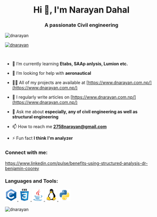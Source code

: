 <h1 align="center">Hi 👋, I'm Narayan Dahal</h1>
<h3 align="center">A passionate Civil engineering</h3>

<p align="left"> <img src="https://komarev.com/ghpvc/?username=dnarayan&label=Profile%20views&color=0e75b6&style=flat" alt="dnarayan" /> </p>

<p align="left"> <a href="https://github.com/ryo-ma/github-profile-trophy"><img src="https://github-profile-trophy.vercel.app/?username=dnarayan" alt="dnarayan" /></a> </p>

<p align="left"> <a href="https://twitter.com/" target="blank"><img src="https://img.shields.io/twitter/follow/?logo=twitter&style=for-the-badge" alt="" /></a> </p>

- 🌱 I’m currently learning **Etabs, SAAp anlysis, Lumion etc.**

- 🤝 I’m looking for help with **aeronautical**

- 👨‍💻 All of my projects are available at [https://www.dnarayan.com.np/](https://www.dnarayan.com.np/)

- 📝 I regularly write articles on [https://www.dnarayan.com.np/](https://www.dnarayan.com.np/)

- 💬 Ask me about **especially, any of civil engineering as well as structural engineering**

- 📫 How to reach me **2758narayan@gmail.com**

- ⚡ Fun fact **I think I'm analyzer**

<h3 align="left">Connect with me:</h3>


https://www.linkedin.com/pulse/benefits-using-structured-analysis-dr-benjamin-coorey
<p align="left">
</p>

<h3 align="left">Languages and Tools:</h3>
<p align="left"> <a href="https://www.cprogramming.com/" target="_blank" rel="noreferrer"> <img src="https://raw.githubusercontent.com/devicons/devicon/master/icons/c/c-original.svg" alt="c" width="40" height="40"/> </a> <a href="https://www.w3schools.com/css/" target="_blank" rel="noreferrer"> <img src="https://raw.githubusercontent.com/devicons/devicon/master/icons/css3/css3-original-wordmark.svg" alt="css3" width="40" height="40"/> </a> <a href="https://www.java.com" target="_blank" rel="noreferrer"> <img src="https://raw.githubusercontent.com/devicons/devicon/master/icons/java/java-original.svg" alt="java" width="40" height="40"/> </a> <a href="https://www.linux.org/" target="_blank" rel="noreferrer"> <img src="https://raw.githubusercontent.com/devicons/devicon/master/icons/linux/linux-original.svg" alt="linux" width="40" height="40"/> </a> <a href="https://www.python.org" target="_blank" rel="noreferrer"> <img src="https://raw.githubusercontent.com/devicons/devicon/master/icons/python/python-original.svg" alt="python" width="40" height="40"/> </a> </p>

<p><img align="center" src="https://github-readme-stats.vercel.app/api/top-langs?username=dnarayan&show_icons=true&locale=en&layout=compact" alt="dnarayan" /></p>
